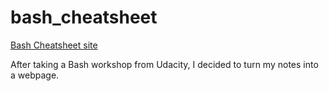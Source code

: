 # bash_cheatsheet

[Bash Cheatsheet site](https://briansegs.github.io/bash_cheatsheet/)

After taking a Bash workshop from Udacity, I decided to turn my notes into a webpage. 

